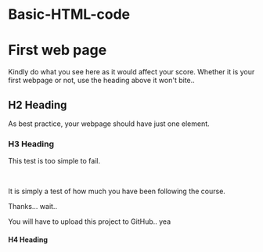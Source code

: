 # Basic-HTML-code
<html>

<title>First task</title>

<body>

<h1>First web page</h1>

<p>Kindly do what you see here as it would affect your score. Whether it is your first webpage or not, use the heading above it won't bite..</p>

<h2>H2 Heading</h2>

<p>As best practice, your webpage should have just one element.</p>

<h3>H3 Heading</h3>

<p>This test is too simple to fail.</p> <br />

<p>It is simply a test of how much you have been following the course.</p>

<p>Thanks... wait.. <br />

You will have to upload this project to GitHub.. yea</p>

<h4>H4 Heading</h4>

</body>

</html>
